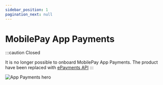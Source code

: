 ```yaml
---
sidebar_position: 1
pagination_next: null
---
```


# MobilePay App Payments

:::caution Closed

It is no longer possible to onboard MobilePay App Payments. The product have been replaced with [ePayments API](https://developer.vippsmobilepay.com/docs/APIs/epayment-api/)
:::

![App Payments hero](/img/Hero_AppS.jpg)
